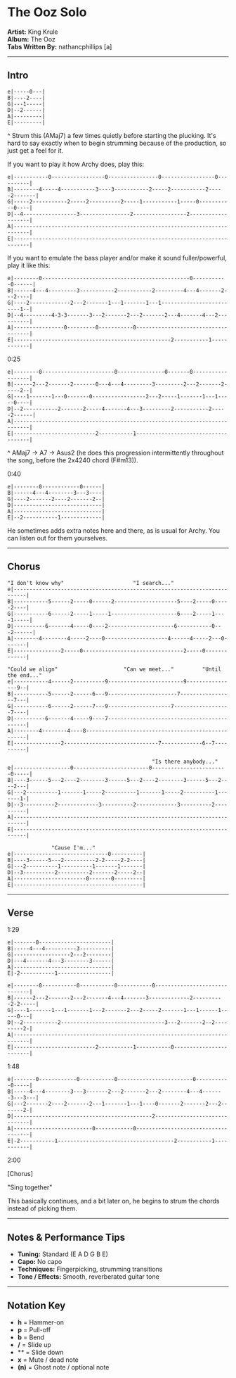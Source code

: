 # The Ooz Solo

**Artist:** King Krule  
**Album:** The Ooz  
**Tabs Written By:** nathancphillips [a]

---

## Intro

```plaintext
e|-----0---|
B|----2----|
G|---1-----|
D|--2------|
A|---------|
E|---------|
```

^ Strum this (AMaj7) a few times quietly before starting the plucking. It's hard to say exactly when to begin strumming because of the production, so just get a feel for it.

If you want to play it how Archy does, play this:

```plaintext
e|-----------0-----------------0----------------0-----------------0----------|
B|--------4-----4-----------3----3-----------2-----2-----------2-----2-------|
G|-----2-----------2-----2----------2-----1-----------1-----0-----------0----|
D|--4-----------------3----------------2-----------------2-------------------|
A|---------------------------------------------------------------------------|
E|---------------------------------------------------------------------------|
```

If you want to emulate the bass player and/or make it sound fuller/powerful, play it like this:

```plaintext
e|--------0-----------------------------------------------0-----------0------|
B|------4---4---------3-----------2-----------2---------4---4-------2---2----|
G|----2-------------2---2-------1---1-------1---1-------------------------1--|
D|--4---------4-3-3-------3---2-------2---2-------2---4-------4---2----------|
A|----------------0---------0-----------0------------------------------------|
E|--------------------------------------------------2-----------1------------|
```

0:25  

```plaintext
e|--------0-----------------------0---------------0-------0------------------|
B|------2---2-------2-------0---4---4---------3---------2---2-------2-----2--|
G|----1-------1---0-------0-----------------2---2-----1-------1---1-----0----|
D|--2-----------2-------2-----4-------4---3---------2-----------2-----2------|
A|---------------------------------------------------------------------------|
E|--------------------------2-----------1------------------------------------|
```

^ AMaj7 -> A7 -> Asus2 (he does this progression intermittently throughout the song, before the 2x4240 chord (F#m13)).

0:40  

```plaintext
e|--------0------------0------|
B|------4---4--------3---3----|
G|----2-------2----2-------2--|
D|----------------------------|
A|----------------------------|
E|--2-----------1-------------|
```

He sometimes adds extra notes here and there, as is usual for Archy. You can listen out for them yourselves.

---

## Chorus

```plaintext
"I don't know why"                      "I search..."
e|--------------------------------------------------------------------------|
B|-----------5------2-----0------2--------------------5----2-----0-----2----|
G|-----------6------2-----1-----1---------------------6----2-----1----1-----|
D|----------6-------4-----0----2---------------------6-----------0---2------|
A|--------4--------4-----2----0--------------------4------4-----2---0-------|
E|---------------2-----0--------------------------------2-----0-------------|
```

```plaintext
"Could we align"                     "Can we meet..."         "Until the end..."
e|-----------4------2----------9------------------------9----------------9--|
B|-----------5------2------6---9----------------------7-----------------7---|
G|-----------6------2------7---9--------------------7------------------7----|
D|----------6-------4-----9----7--------------------------------------------|
A|--------4--------4----8---------------------------------------------------|
E|---------------2------------------------------7-------------6--7----------|
```

```plaintext
                                              "Is there anybody..."
e|------------------0------------------------0------------------------0-----|
B|----3------5---2----2--------3------5---2----2--------3------5---2----2---|
G|---2----------1-------1-----2----------1-------1-----2----------1-------1-|
D|--3----------2-------------3----------2-------------3----------2----------|
A|--------------------------------------------------------------------------|
E|--------------------------------------------------------------------------|
```

```plaintext
              "Cause I'm..."
e|------------------------------0----------|
B|----3------5---2----------2-2-----2-2----|
G|---2----------1----------1-------1-------|
D|--3----------2----------2-------2-----2--|
A|-----------------------0-------0---------|
E|-----------------------------------------|
```

---

## Verse

1:29  

```plaintext
e|-------0-----------------------|
B|-----4---4----------3----------|
G|------------------2---2--------|
D|---4-------4---3--------3------|
A|-------------------------------|
E|-2-----------1-----------------|
```

```plaintext
e|--------0-----------0-----------0-----------0------------------------------|
B|------2---2-------2---2-------4---4-------3-------------2----------2-2-----|
G|----1-------1---1-------1---2-------2---2-----2-------1---1------1-----0---|
D|--2-----------2---------------------------------3---2-------2--2---------2-|
A|---------------------------------------------------------------------------|
E|--------------------------2-----------1-----------0------------------------|
```

1:48  

```plaintext
e|-------0------------0-----------0------------------------0-----------0-----|
B|-----4---4--------3---3-------2---2-------2---2--------4---4-------3---3---|
G|---2-------2----2-------2---1-------1---1----0-------2-------2---2-------2-|
D|--------------------------------------------2------------------------------|
A|-------------------------0------------0------------------------------------|
E|-2-----------1-------------------------------------2-----------1-----------|
```

2:00  

[Chorus]

"Sing together"  

This basically continues, and a bit later on, he begins to strum the chords instead of picking them.

---

## Notes & Performance Tips

- **Tuning:** Standard (E A D G B E)  
- **Capo:** No capo  
- **Techniques:** Fingerpicking, strumming transitions  
- **Tone / Effects:** Smooth, reverberated guitar tone  

---

## Notation Key

- **h** = Hammer-on  
- **p** = Pull-off  
- **b** = Bend  
- **/** = Slide up  
- **\** = Slide down  
- **x** = Mute / dead note  
- **(n)** = Ghost note / optional note

